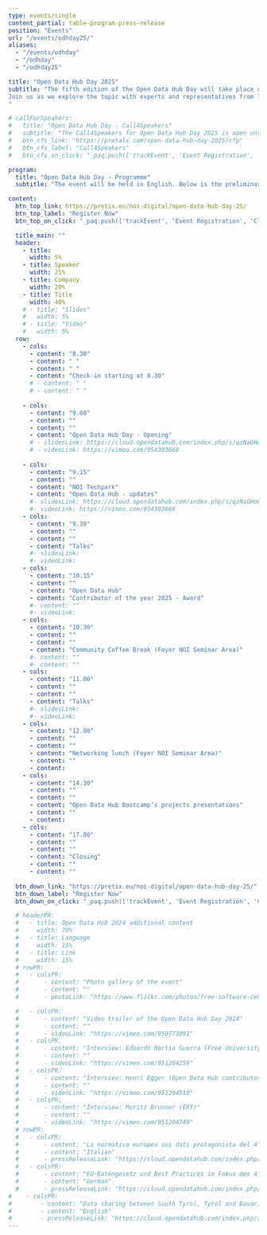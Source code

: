 ```yaml
---
type: events/single
content_partial: table-program-press-release
position: "Events"
url: "/events/odhday25/"
aliases:
  - "/events/odhday"
  - "/odhday"
  - "/odhday25"

title: "Open Data Hub Day 2025"
subtitle: "The fifth edition of the Open Data Hub Day will take place on 30th May at NOI Techpark in Bolzano/Bozen, Italy. The event will focus on best practices for understanding and using data to its full potential. Open data is an increasingly important topic for those working in business and research. 
Join us as we explore the topic with experts and representatives from leading companies, as well as NOI's academic partners.
"

# callForSpeakers:
#   title: "Open Data Hub Day - Call4Speakers"
#   subtitle: "The Call4Speakers for Open Data Hub Day 2025 is open until **31st March 2025**. Submit your proposal for a 15-minute lightning talk."
#   btn_cfs_link: "https://pretalx.com/open-data-hub-day-2025/cfp"
#   btn_cfs_label: "Call4Speakers"
#   btn_cfs_on_click: "_paq.push(['trackEvent', 'Event Registration', 'Click', 'Open Data Hub Day']);"

program:
  title: "Open Data Hub Day - Programme"
  subtitle: "The event will be held in English. Below is the preliminary programme. The final programme will be published one month before the event."

content:
  btn_top_link: https://pretix.eu/noi-digital/open-data-hub-day-25/
  btn_top_label: "Register Now"
  btn_top_on_click: "_paq.push(['trackEvent', 'Event Registration', 'Click', 'Open Data Hub Day']);"

  title_main: ""
  header:
    - title: 
      width: 5%
    - title: Speaker
      width: 25%
    - title: Company
      width: 20%
    - title: Title
      width: 40%
    # - title: "Slides"
    #   width: 5%
    # - title: "Video"
    #   width: 5%  
  row:
    - cols:
      - content: "8.30"
      - content: " "
      - content: " "
      - content: "Check-in starting at 8.30"
      # - content: " "
      # - content: " "
      
    - cols:
      - content: "9.00"
      - content: ""
      - content: ""
      - content: "Open Data Hub Day - Opening"
      # - slidesLink: https://cloud.opendatahub.com/index.php/s/qzNaGHo6Q4jroq3
      # - videoLink: https://vimeo.com/954303668
      
    - cols:
      - content: "9.15"
      - content: ""
      - content: "NOI Techpark"
      - content: "Open Data Hub - updates"
      #- slidesLink: https://cloud.opendatahub.com/index.php/s/qzNaGHo6Q4jroq3
      #- videoLink: https://vimeo.com/954303668
    - cols:
      - content: "9.30"
      - content: ""
      - content: ""
      - content: "Talks"
      #- slidesLink: 
      #- videoLink: 
    - cols:
      - content: "10.15"
      - content: ""
      - content: "Open Data Hub"
      - content: "Contributor of the year 2025 - Award"
      #- content: ""
      #- videoLink: 
    - cols:
      - content: "10.30"
      - content: ""
      - content: ""
      - content: "Community Coffee Break (Foyer NOI Seminar Area)"
      #- content: ""
      #- content: ""
    - cols:
      - content: "11.00"
      - content: ""
      - content: ""
      - content: "Talks"
      #- slidesLink: 
      #- videoLink: 
    - cols:
      - content: "12.00"
      - content: ""
      - content: ""
      - content: "Networking lunch (Foyer NOI Seminar Area)"
      - content: ""
      - content:
    - cols:
      - content: "14.30"
      - content: ""
      - content: ""
      - content: "Open Data Hub Bootcamp’s projects presentations"
      - content: ""
      - content:
    - cols:
      - content: "17.00"
      - content: ""
      - content: ""
      - content: "Closing"
      - content: ""
      - content: ""
    
  btn_down_link: "https://pretix.eu/noi-digital/open-data-hub-day-25/"
  btn_down_label: "Register Now"
  btn_down_on_click: "_paq.push(['trackEvent', 'Event Registration', 'Click', 'Open Data Hub Day']);"

  # headerPR:
  #   - title: Open Data Hub 2024 additional content
  #     width: 70%
  #   - title: Language
  #     width: 15%
  #   - title: Link
  #     width: 15% 
  # rowPR:
  #   - colsPR:
  #       - content: "Photo gallery of the event"
  #       - content: ""
  #       - photoLink: "https://www.flickr.com/photos/free-software-center/albums/72177720317301719/"

  #   - colsPR:
  #       - content: "Video trailer of the Open Data Hub Day 2024"
  #       - content: ""
  #       - videoLink: "https://vimeo.com/950773091"
  #   - colsPR:
  #       - content: "Interview: Eduardo Martin Guerra (Free University of Bolzano/Bozen)"
  #       - content: ""
  #       - videoLink: "https://vimeo.com/951204259"
  #   - colsPR:
  #       - content: "Interview: Henri Egger (Open Data Hub contributor of the year 2024)"
  #       - content: ""
  #       - videoLink: "https://vimeo.com/951204510"
  #   - colsPR:
  #       - content: "Interview: Moritz Brunner (ËRT)"
  #       - content: ""
  #       - videoLink: "https://vimeo.com/951204749"
  # rowPR:
  #   - colsPR:
  #       - content: "La normativa europea sui dati protagonista del 4° Open Data Hub Day"
  #       - content: "Italian"
  #       - pressReleaseLink: "https://cloud.opendatahub.com/index.php/s/Xq7XZFcrEWSBcmD"
  #   - colsPR:
  #       - content: "EU-Datengesetz und Best Practices im Fokus des 4. Open Data Hub Day"
  #       - content: "German"
  #       - pressReleaseLink: "https://cloud.opendatahub.com/index.php/s/Y3AqkqTMLAbcNbs"
#    - colsPR:
#        - content: "Data sharing between South Tyrol, Tyrol and Bavaria"
#        - content: "English"
#        - pressReleaseLink: "https://cloud.opendatahub.com/index.php/s/Z2FaWqzMmSebA9z"
---
```

